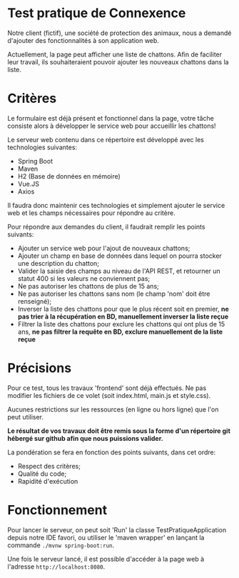 # Test pratique de Connexence

Notre client (fictif), une société de protection des animaux, nous a demandé d'ajouter des fonctionnalités à son application web.

Actuellement, la page peut afficher une liste de chattons. Afin de faciliter leur travail, ils souhaiteraient pouvoir ajouter les nouveaux chattons dans la liste.

# Critères

Le formulaire est déjà présent et fonctionnel dans la page, votre tâche consiste alors à développer le service web pour accueillir les chattons!

Le serveur web contenu dans ce répertoire est développé avec les technologies suivantes:

- Spring Boot
- Maven
- H2 (Base de données en mémoire)
- Vue.JS
- Axios 

Il faudra donc maintenir ces technologies et simplement ajouter le service web et les champs nécessaires pour répondre au critère.

Pour répondre aux demandes du client, il faudrait remplir les points suivants:

- Ajouter un service web pour l'ajout de nouveaux chattons;
- Ajouter un champ en base de données dans lequel on pourra stocker une description du chatton;
- Valider la saisie des champs au niveau de l'API REST, et retourner un statut 400 si les valeurs ne conviennent pas;
- Ne pas autoriser les chattons de plus de 15 ans;
- Ne pas autoriser les chattons sans nom (le champ 'nom' doit être renseigné);
- Inverser la liste des chattons pour que le plus récent soit en premier, **ne pas trier à la récupération en BD, manuellement inverser la liste reçue**
- Filtrer la liste des chattons pour exclure les chattons qui ont plus de 15 ans, **ne pas filtrer la requête en BD, exclure manuellement de la liste reçue**

# Précisions

Pour ce test, tous les travaux 'frontend' sont déjà effectués. Ne pas modifier les fichiers de ce volet (soit index.html, main.js et style.css).

Aucunes restrictions sur les ressources (en ligne ou hors ligne) que l'on peut utiliser.

**Le résultat de vos travaux doit être remis sous la forme d'un répertoire git hébergé sur github afin que nous puissions valider.**

La pondération se fera en fonction des points suivants, dans cet ordre:

- Respect des critères;
- Qualité du code;
- Rapidité d'exécution

# Fonctionnement

Pour lancer le serveur, on peut soit 'Run' la classe TestPratiqueApplication depuis notre IDE favori, ou utiliser le 'maven wrapper' en lançant la commande `./mvnw spring-boot:run`.

Une fois le serveur lancé, il est possible d'accéder à la page web à l'adresse `http://localhost:8080`. 
